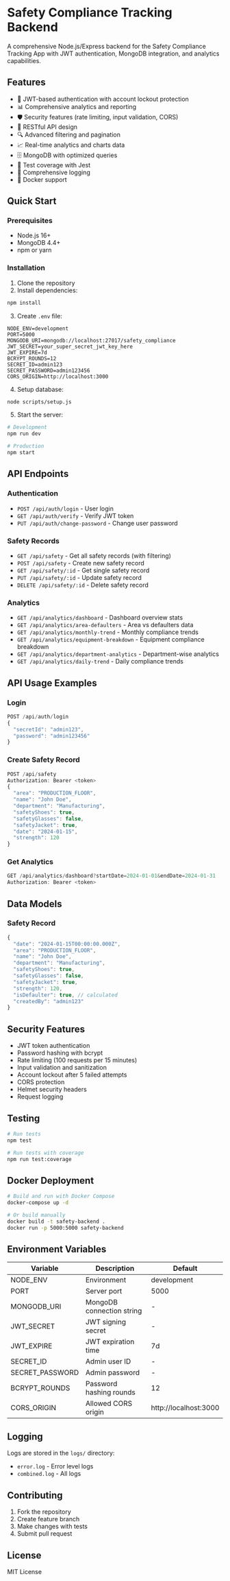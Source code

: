 # Safety Compliance Tracking Backend

A comprehensive Node.js/Express backend for the Safety Compliance Tracking App with JWT authentication, MongoDB integration, and analytics capabilities.

## Features

- 🔐 JWT-based authentication with account lockout protection
- 📊 Comprehensive analytics and reporting
- 🛡️ Security features (rate limiting, input validation, CORS)
- 📱 RESTful API design
- 🔍 Advanced filtering and pagination
- 📈 Real-time analytics and charts data
- 🗄️ MongoDB with optimized queries
- 🧪 Test coverage with Jest
- 📝 Comprehensive logging
- 🐳 Docker support

## Quick Start

### Prerequisites
- Node.js 16+ 
- MongoDB 4.4+
- npm or yarn

### Installation

1. Clone the repository
2. Install dependencies:
```bash
npm install
```

3. Create `.env` file:
```env
NODE_ENV=development
PORT=5000
MONGODB_URI=mongodb://localhost:27017/safety_compliance
JWT_SECRET=your_super_secret_jwt_key_here
JWT_EXPIRE=7d
BCRYPT_ROUNDS=12
SECRET_ID=admin123
SECRET_PASSWORD=admin123456
CORS_ORIGIN=http://localhost:3000
```

4. Setup database:
```bash
node scripts/setup.js
```

5. Start the server:
```bash
# Development
npm run dev

# Production
npm start
```

## API Endpoints

### Authentication
- `POST /api/auth/login` - User login
- `GET /api/auth/verify` - Verify JWT token
- `PUT /api/auth/change-password` - Change user password

### Safety Records
- `GET /api/safety` - Get all safety records (with filtering)
- `POST /api/safety` - Create new safety record
- `GET /api/safety/:id` - Get single safety record
- `PUT /api/safety/:id` - Update safety record
- `DELETE /api/safety/:id` - Delete safety record

### Analytics
- `GET /api/analytics/dashboard` - Dashboard overview stats
- `GET /api/analytics/area-defaulters` - Area vs defaulters data
- `GET /api/analytics/monthly-trend` - Monthly compliance trends
- `GET /api/analytics/equipment-breakdown` - Equipment compliance breakdown
- `GET /api/analytics/department-analytics` - Department-wise analytics
- `GET /api/analytics/daily-trend` - Daily compliance trends

## API Usage Examples

### Login
```javascript
POST /api/auth/login
{
  "secretId": "admin123",
  "password": "admin123456"
}
```

### Create Safety Record
```javascript
POST /api/safety
Authorization: Bearer <token>
{
  "area": "PRODUCTION_FLOOR",
  "name": "John Doe",
  "department": "Manufacturing",
  "safetyShoes": true,
  "safetyGlasses": false,
  "safetyJacket": true,
  "date": "2024-01-15",
  "strength": 120
}
```

### Get Analytics
```javascript
GET /api/analytics/dashboard?startDate=2024-01-01&endDate=2024-01-31
Authorization: Bearer <token>
```

## Data Models

### Safety Record
```javascript
{
  "date": "2024-01-15T00:00:00.000Z",
  "area": "PRODUCTION_FLOOR",
  "name": "John Doe",
  "department": "Manufacturing",
  "safetyShoes": true,
  "safetyGlasses": false,
  "safetyJacket": true,
  "strength": 120,
  "isDefaulter": true, // calculated
  "createdBy": "admin123"
}
```

## Security Features

- JWT token authentication
- Password hashing with bcrypt
- Rate limiting (100 requests per 15 minutes)
- Input validation and sanitization
- Account lockout after 5 failed attempts
- CORS protection
- Helmet security headers
- Request logging

## Testing

```bash
# Run tests
npm test

# Run tests with coverage
npm run test:coverage
```

## Docker Deployment

```bash
# Build and run with Docker Compose
docker-compose up -d

# Or build manually
docker build -t safety-backend .
docker run -p 5000:5000 safety-backend
```

## Environment Variables

| Variable | Description | Default |
|----------|-------------|---------|
| NODE_ENV | Environment | development |
| PORT | Server port | 5000 |
| MONGODB_URI | MongoDB connection string | - |
| JWT_SECRET | JWT signing secret | - |
| JWT_EXPIRE | JWT expiration time | 7d |
| SECRET_ID | Admin user ID | - |
| SECRET_PASSWORD | Admin password | - |
| BCRYPT_ROUNDS | Password hashing rounds | 12 |
| CORS_ORIGIN | Allowed CORS origin | http://localhost:3000 |

## Logging

Logs are stored in the `logs/` directory:
- `error.log` - Error level logs
- `combined.log` - All logs

## Contributing

1. Fork the repository
2. Create feature branch
3. Make changes with tests
4. Submit pull request

## License

MIT License